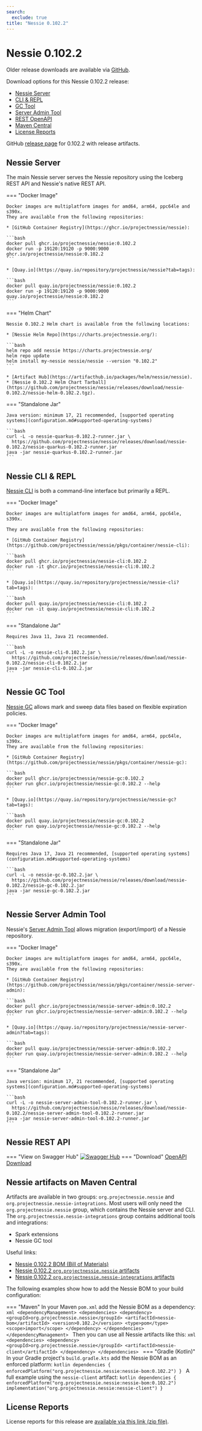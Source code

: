 ```yaml
---
search:
  exclude: true
title: "Nessie 0.102.2"
---
```


# Nessie 0.102.2

Older release downloads are available via [GitHub](https://github.com/projectnessie/nessie/releases).

Download options for this Nessie 0.102.2 release:

* [Nessie Server](#nessie-server)
* [CLI & REPL](#nessie-cli--repl)
* [GC Tool](#nessie-gc-tool)
* [Server Admin Tool](#nessie-server-admin-tool)
* [REST OpenAPI](#nessie-rest-api)
* [Maven Central](#nessie-artifacts-on-maven-central)
* [License Reports](#license-reports)

GitHub [release page](https://github.com/projectnessie/nessie/releases/tag/nessie-0.102.2) for 0.102.2 with release artifacts.

## Nessie Server

The main Nessie server serves the Nessie repository using the Iceberg REST API and Nessie's native REST API.

=== "Docker Image"

    Docker images are multiplatform images for amd64, arm64, ppc64le and s390x.
    They are available from the following repositories:

    * [GitHub Container Registry](https://ghcr.io/projectnessie/nessie):

    ```bash
    docker pull ghcr.io/projectnessie/nessie:0.102.2
    docker run -p 19120:19120 -p 9000:9000 ghcr.io/projectnessie/nessie:0.102.2
    ```

    * [Quay.io](https://quay.io/repository/projectnessie/nessie?tab=tags):

    ```bash
    docker pull quay.io/projectnessie/nessie:0.102.2
    docker run -p 19120:19120 -p 9000:9000 quay.io/projectnessie/nessie:0.102.2
    ```

=== "Helm Chart"

    Nessie 0.102.2 Helm chart is available from the following locations:

    * [Nessie Helm Repo](https://charts.projectnessie.org/):

    ```bash
    helm repo add nessie https://charts.projectnessie.org/
    helm repo update
    helm install my-nessie nessie/nessie --version "0.102.2"
    ```

    * [Artifact Hub](https://artifacthub.io/packages/helm/nessie/nessie).
    * [Nessie 0.102.2 Helm Chart Tarball](https://github.com/projectnessie/nessie/releases/download/nessie-0.102.2/nessie-helm-0.102.2.tgz).

=== "Standalone Jar"

    Java version: minimum 17, 21 recommended, [supported operating systems](configuration.md#supported-operating-systems)

    ```bash
    curl -L -o nessie-quarkus-0.102.2-runner.jar \
      https://github.com/projectnessie/nessie/releases/download/nessie-0.102.2/nessie-quarkus-0.102.2-runner.jar
    java -jar nessie-quarkus-0.102.2-runner.jar
    ```

## Nessie CLI & REPL

[Nessie CLI](cli.md) is both a command-line interface but primarily a REPL.

=== "Docker Image"

    Docker images are multiplatform images for amd64, arm64, ppc64le, s390x.

    They are available from the following repositories:

    * [GitHub Container Registry](https://github.com/projectnessie/nessie/pkgs/container/nessie-cli):

    ```bash
    docker pull ghcr.io/projectnessie/nessie-cli:0.102.2
    docker run -it ghcr.io/projectnessie/nessie-cli:0.102.2 
    ```

    * [Quay.io](https://quay.io/repository/projectnessie/nessie-cli?tab=tags):

    ```bash
    docker pull quay.io/projectnessie/nessie-cli:0.102.2
    docker run -it quay.io/projectnessie/nessie-cli:0.102.2
    ```

=== "Standalone Jar"

    Requires Java 11, Java 21 recommended.

    ```bash
    curl -L -o nessie-cli-0.102.2.jar \
      https://github.com/projectnessie/nessie/releases/download/nessie-0.102.2/nessie-cli-0.102.2.jar
    java -jar nessie-cli-0.102.2.jar
    ```

## Nessie GC Tool

[Nessie GC](gc.md) allows mark and sweep data files based on flexible expiration policies.

=== "Docker Image"

    Docker images are multiplatform images for amd64, arm64, ppc64le, s390x.
    They are available from the following repositories:

    * [GitHub Container Registry](https://github.com/projectnessie/nessie/pkgs/container/nessie-gc):

    ```bash
    docker pull ghcr.io/projectnessie/nessie-gc:0.102.2
    docker run ghcr.io/projectnessie/nessie-gc:0.102.2 --help
    ```

    * [Quay.io](https://quay.io/repository/projectnessie/nessie-gc?tab=tags):

    ```bash
    docker pull quay.io/projectnessie/nessie-gc:0.102.2
    docker run quay.io/projectnessie/nessie-gc:0.102.2 --help
    ```

=== "Standalone Jar"

    Requires Java 17, Java 21 recommended, [supported operating systems](configuration.md#supported-operating-systems)

    ```bash
    curl -L -o nessie-gc-0.102.2.jar \
      https://github.com/projectnessie/nessie/releases/download/nessie-0.102.2/nessie-gc-0.102.2.jar
    java -jar nessie-gc-0.102.2.jar
    ```

## Nessie Server Admin Tool

Nessie's [Server Admin Tool](export_import.md) allows migration (export/import) of a
Nessie repository.

=== "Docker Image"

    Docker images are multiplatform images for amd64, arm64, ppc64le, s390x.
    They are available from the following repositories:

    * [GitHub Container Registry](https://github.com/projectnessie/nessie/pkgs/container/nessie-server-admin):

    ```bash
    docker pull ghcr.io/projectnessie/nessie-server-admin:0.102.2
    docker run ghcr.io/projectnessie/nessie-server-admin:0.102.2 --help
    ```

    * [Quay.io](https://quay.io/repository/projectnessie/nessie-server-admin?tab=tags):

    ```bash
    docker pull quay.io/projectnessie/nessie-server-admin:0.102.2
    docker run quay.io/projectnessie/nessie-server-admin:0.102.2 --help
    ```

=== "Standalone Jar"

    Java version: minimum 17, 21 recommended, [supported operating systems](configuration.md#supported-operating-systems)

    ```bash
    curl -L -o nessie-server-admin-tool-0.102.2-runner.jar \
      https://github.com/projectnessie/nessie/releases/download/nessie-0.102.2/nessie-server-admin-tool-0.102.2-runner.jar
    java -jar nessie-server-admin-tool-0.102.2-runner.jar
    ```

## Nessie REST API

=== "View on Swagger Hub"
    [![Swagger Hub](https://img.shields.io/badge/swagger%20hub-nessie-3f6ec6?style=for-the-badge&logo=swagger&link=https%3A%2F%2Fapp.swaggerhub.com%2Fapis%2Fprojectnessie%2Fnessie)](https://app.swaggerhub.com/apis/projectnessie/nessie/0.102.2)
=== "Download"
    [OpenAPI Download](https://github.com/projectnessie/nessie/releases/download/nessie-0.102.2/nessie-openapi-0.102.2.yaml)

## Nessie artifacts on Maven Central

Artifacts are available in two groups: `org.projectnessie.nessie` and
`org.projectnessie.nessie-integrations`. Most users will only need the `org.projectnessie.nessie`
group, which contains the Nessie server and CLI. The `org.projectnessie.nessie-integrations` group
contains additional tools and integrations:

* Spark extensions
* Nessie GC tool

Useful links:

* [Nessie 0.102.2 BOM (Bill of Materials)](https://search.maven.org/artifact/org.projectnessie.nessie/nessie-bom/0.102.2/pom)
* [Nessie 0.102.2 `org.projectnessie.nessie` artifacts](https://search.maven.org/search?q=g:org.projectnessie.nessie%20v:0.102.2)
* [Nessie 0.102.2 `org.projectnessie.nessie-integrations` artifacts](https://search.maven.org/search?q=g:org.projectnessie.nessie-integrations%20v:0.102.2)

The following examples show how to add the Nessie BOM to your build configuration:

=== "Maven"
    In your Maven `pom.xml` add the Nessie BOM as a dependency:
    ```xml
    <dependencyManagement>
      <dependencies>
        <dependency>
          <groupId>org.projectnessie.nessie</groupId>
          <artifactId>nessie-bom</artifactId>
          <version>0.102.2</version>
          <type>pom</type>
          <scope>import</scope>
        </dependency>
      </dependencies>
    </dependencyManagement>
    ```
    Then you can use all Nessie artifacts like this:
    ```xml
    <dependencies>
      <dependency>
        <groupId>org.projectnessie.nessie</groupId>
        <artifactId>nessie-client</artifactId>
      </dependency>
    </dependencies>
    ```
=== "Gradle (Kotlin)"
    In your Gradle project's `build.gradle.kts` add the Nessie BOM as an enforced platform:
    ```kotlin
    dependencies {
      enforcedPlatform("org.projectnessie.nessie:nessie-bom:0.102.2")
    }
    ```
    A full example using the `nessie-client` artifact:
    ```kotlin
    dependencies {
      enforcedPlatform("org.projectnessie.nessie:nessie-bom:0.102.2")
      implementation("org.projectnessie.nessie:nessie-client")
    }
    ```

## License Reports

License reports for this release are [available via this link (zip file)](https://github.com/projectnessie/nessie/releases/download/nessie-0.102.2/nessie-aggregated-license-report-0.102.2.zip).
